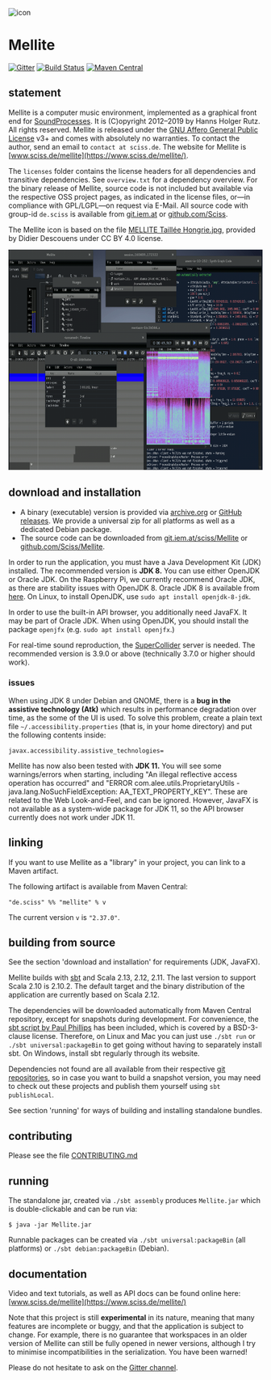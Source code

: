 ![icon](icons/application.png)

# Mellite

[![Gitter](https://badges.gitter.im/Join%20Chat.svg)](https://gitter.im/Sciss/Mellite?utm_source=badge&utm_medium=badge&utm_campaign=pr-badge&utm_content=badge)
[![Build Status](https://travis-ci.org/Sciss/Mellite.svg?branch=master)](https://travis-ci.org/Sciss/Mellite)
[![Maven Central](https://maven-badges.herokuapp.com/maven-central/de.sciss/mellite_2.12/badge.svg)](https://maven-badges.herokuapp.com/maven-central/de.sciss/mellite_2.12)

## statement

Mellite is a computer music environment, implemented as a graphical front end
for [SoundProcesses](http://git.iem.at/sciss/SoundProcesses). It is (C)opyright 2012&ndash;2019 by Hanns Holger Rutz.
All rights reserved. Mellite is released under the
[GNU Affero General Public License](https://git.iem.at/sciss/Mellite/raw/master/LICENSE) v3+ and comes with
absolutely no warranties. To contact the author, send an email to `contact at sciss.de`.
The website for Mellite is [www.sciss.de/mellite](https://www.sciss.de/mellite/).

The `licenses` folder contains the license headers for all dependencies and transitive dependencies. See `overview.txt`
for a dependency overview. For the binary release of Mellite, source code is not included but available via the
respective OSS project pages, as indicated in the license files, or&mdash;in compliance with GPL/LGPL&mdash;on request
via E-Mail. All source code with group-id `de.sciss` is available from
[git.iem.at](https://git.iem.at/sciss) or [github.com/Sciss](https://github.com/Sciss).

The Mellite icon is based on the file
[MELLITE Taillée Hongrie.jpg](https://de.wikipedia.org/wiki/Mellit#/media/File:MELLITE_Taill%C3%A9e_Hongrie.jpg), 
provided by Didier Descouens under CC BY 4.0 license.

<img src="site/src/paradox/assets/images/screenshot.png" alt="screenshot" width="696" height="436"/>

## download and installation

- A binary (executable) version is provided via [archive.org](https://archive.org/details/Mellite) or
  [GitHub releases](https://github.com/Sciss/Mellite/releases/latest).
  We provide a universal zip for all platforms as well as a dedicated Debian package.
- The source code can be downloaded from [git.iem.at/sciss/Mellite](https://git.iem.at/sciss/Mellite) or 
  [github.com/Sciss/Mellite](http://github.com/Sciss/Mellite).
  
In order to run the application, you must have a Java Development Kit (JDK) installed. The recommended version
is __JDK 8.__ You can use either OpenJDK or Oracle JDK. On the Raspberry Pi, we currently recommend Oracle JDK, 
as there are stability issues with OpenJDK 8. Oracle JDK 8 is available from
[here](http://www.oracle.com/technetwork/java/javase/downloads/jdk8-downloads-2133151.html). On Linux, to install
OpenJDK, use `sudo apt install openjdk-8-jdk`.

In order to use the built-in API browser, you additionally need JavaFX. It may be part of Oracle JDK. When using
OpenJDK, you should install the package `openjfx` (e.g. `sudo apt install openjfx`.)

For real-time sound reproduction, the [SuperCollider](https://supercollider.github.io/download) server is needed.
The recommended version is 3.9.0 or above (technically 3.7.0 or higher should work).

### issues

When using JDK 8 under Debian and GNOME, there is a __bug in the assistive technology (Atk)__ which results in
performance degradation over time, as the some of the UI is used. To solve this problem, create a plain text file
`~/.accessibility.properties` (that is, in your home directory) and put the following contents inside:

    javax.accessibility.assistive_technologies=

Mellite has now also been tested with __JDK 11.__ You will see some warnings/errors when starting, including
"An illegal reflective access operation has occurred" and
"ERROR com.alee.utils.ProprietaryUtils - java.lang.NoSuchFieldException: AA_TEXT_PROPERTY_KEY". These are related
to the Web Look-and-Feel, and can be ignored. However, JavaFX is not available as a system-wide package for JDK 11,
so the API browser currently does not work under JDK 11.

## linking

If you want to use Mellite as a "library" in your project, you can link to a Maven artifact.

The following artifact is available from Maven Central:

    "de.sciss" %% "mellite" % v

The current version `v` is `"2.37.0"`.

## building from source

See the section 'download and installation' for requirements (JDK, JavaFX).

Mellite builds with [sbt](http://scala-sbt.org/) and Scala 2.13, 2.12, 2.11. The last version to support Scala 2.10 is 2.10.2.
The default target and the binary distribution of the application are currently based on Scala 2.12.

The dependencies will be downloaded automatically from Maven Central repository, except for snapshots during
development. For convenience, the [sbt script by Paul Phillips](https://github.com/paulp/sbt-extras) has been
included, which is covered by a BSD-3-clause license. Therefore, on Linux and Mac you can just use `./sbt run` or
`./sbt universal:packageBin` to get going without having to separately install sbt. On Windows, install sbt
regularly through its website.

Dependencies not found are all available from their respective
[git repositories](https://git.iem.at/users/sciss/projects), so in case you want to build a snapshot version, you
may need to check out these projects and publish them yourself using `sbt publishLocal`.

See section 'running' for ways of building and installing standalone bundles.

## contributing

Please see the file [CONTRIBUTING.md](CONTRIBUTING.md)

## running

The standalone jar, created via `./sbt assembly` produces `Mellite.jar` which is double-clickable and can be run via:

    $ java -jar Mellite.jar

Runnable packages can be created via `./sbt universal:packageBin` (all platforms) or `./sbt debian:packageBin` (Debian).

## documentation

Video and text tutorials, as well as API docs can be found online here:
[www.sciss.de/mellite](https://www.sciss.de/mellite/)

Note that this project is still __experimental__ in its nature, meaning that many features are incomplete or buggy,
and that the application is subject to change. For example, there is no guarantee that workspaces in an older version
of Mellite can still be fully opened in newer versions, although I try to minimise incompatibilities in the
serialization. You have been warned!

Please do not hesitate to ask on the [Gitter channel](https://gitter.im/Sciss/Mellite).
